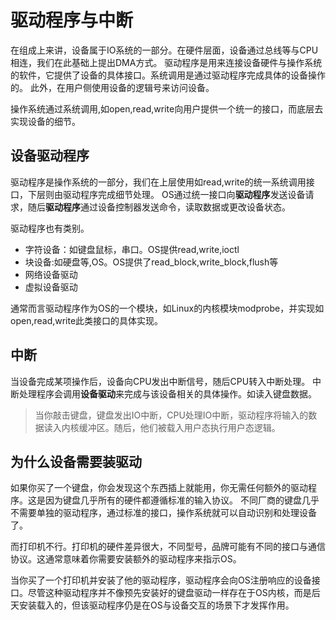 # 驱动程序与中断

在组成上来讲，设备属于IO系统的一部分。在硬件层面，设备通过总线等与CPU相连，我们在此基础上提出DMA方式。
驱动程序是用来连接设备硬件与操作系统的软件，它提供了设备的具体接口。系统调用是通过驱动程序完成具体的设备操作的。
此外，在用户侧使用设备的逻辑号来访问设备。  

操作系统通过系统调用,如open,read,write向用户提供一个统一的接口，而底层去实现设备的细节。

## 设备驱动程序

驱动程序是操作系统的一部分，我们在上层使用如read,write的统一系统调用接口，下层则由驱动程序完成细节处理。
OS通过统一接口向**驱动程序**发送设备请求，随后**驱动程序**通过设备控制器发送命令，读取数据或更改设备状态。

驱动程序也有类别。
- 字符设备：如键盘鼠标，串口。OS提供read,write,ioctl
- 块设备:如硬盘等,OS。OS提供了read_block,write_block,flush等
- 网络设备驱动
- 虚拟设备驱动

通常而言驱动程序作为OS的一个模块，如Linux的内核模块modprobe，并实现如open,read,write此类接口的具体实现。

## 中断

当设备完成某项操作后，设备向CPU发出中断信号，随后CPU转入中断处理。
中断处理程序会调用**设备驱动**来完成与该设备相关的具体操作。如读入键盘数据。

>当你敲击键盘，键盘发出IO中断，CPU处理IO中断，驱动程序将输入的数据读入内核缓冲区。随后，他们被载入用户态执行用户态逻辑。

## 为什么设备需要装驱动

如果你买了一个键盘，你会发现这个东西插上就能用，你无需任何额外的驱动程序。这是因为键盘几乎所有的硬件都遵循标准的输入协议。
不同厂商的键盘几乎不需要单独的驱动程序，通过标准的接口，操作系统就可以自动识别和处理设备了。  

而打印机不行。打印机的硬件差异很大，不同型号，品牌可能有不同的接口与通信协议。这通常意味着你需要安装额外的驱动程序来指示OS。

当你买了一个打印机并安装了他的驱动程序，驱动程序会向OS注册响应的设备接口。尽管这种驱动程序并不像预先安装好的键盘驱动一样存在于OS内核，而是后天安装载入的，但该驱动程序仍是在OS与设备交互的场景下才发挥作用。
